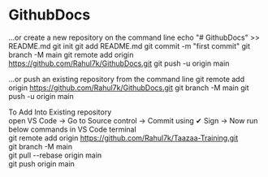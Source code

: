 # GithubDocs

…or create a new repository on the command line
echo "# GithubDocs" >> README.md
git init
git add README.md
git commit -m "first commit"
git branch -M main
git remote add origin https://github.com/Rahul7k/GithubDocs.git
git push -u origin main


…or push an existing repository from the command line
git remote add origin https://github.com/Rahul7k/GithubDocs.git
git branch -M main
git push -u origin main

To Add Into Existing repository<br />
open VS Code -> Go to Source control -> Commit using ✔ Sign -> Now run below commands in VS Code terminal<br />
git remote add origin https://github.com/Rahul7k/Taazaa-Training.git<br />
git branch -M main<br />
git pull --rebase origin main<br />
git push origin main<br />
